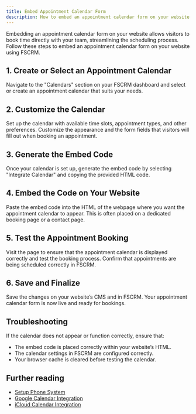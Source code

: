 ```yaml
---
title: Embed Appointment Calendar Form
description: How to embed an appointment calendar form on your website using FSCRM.
---
```


Embedding an appointment calendar form on your website allows visitors to book time directly with your team, streamlining the scheduling process. Follow these steps to embed an appointment calendar form on your website using FSCRM.

## 1. Create or Select an Appointment Calendar

Navigate to the "Calendars" section on your FSCRM dashboard and select or create an appointment calendar that suits your needs.

## 2. Customize the Calendar

Set up the calendar with available time slots, appointment types, and other preferences. Customize the appearance and the form fields that visitors will fill out when booking an appointment.

## 3. Generate the Embed Code

Once your calendar is set up, generate the embed code by selecting "Integrate Calendar" and copying the provided HTML code.

## 4. Embed the Code on Your Website

Paste the embed code into the HTML of the webpage where you want the appointment calendar to appear. This is often placed on a dedicated booking page or a contact page.

## 5. Test the Appointment Booking

Visit the page to ensure that the appointment calendar is displayed correctly and test the booking process. Confirm that appointments are being scheduled correctly in FSCRM.

## 6. Save and Finalize

Save the changes on your website’s CMS and in FSCRM. Your appointment calendar form is now live and ready for bookings.

## Troubleshooting

If the calendar does not appear or function correctly, ensure that:
- The embed code is placed correctly within your website’s HTML.
- The calendar settings in FSCRM are configured correctly.
- Your browser cache is cleared before testing the calendar.

## Further reading

- [Setup Phone System](/guides/setup-phone-system)
- [Google Calendar Integration](/guides/google-calendar)
- [iCloud Calendar Integration](/guides/icloud-calendar)
